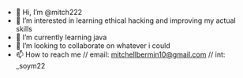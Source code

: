 - 👋 Hi, I’m @mitch222
- 👀 I’m interested in learning ethical hacking and improving my actual skills
- 🌱 I’m currently learning java
- 💞️ I’m looking to collaborate on whatever i could
- 📫 How to reach me // email: mitchellbermin10@gmail.com // int: _soym22
